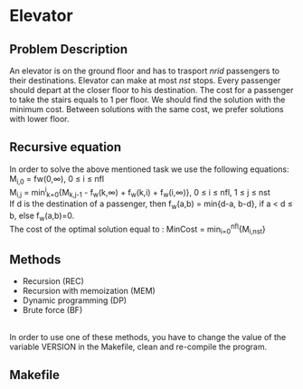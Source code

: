 # Elevator

## Problem Description
An elevator is on the ground floor and has to trasport *nrid* passengers to their destinations. Elevator can make at most *nst* stops. Every passenger should depart at the closer floor to his destination. The cost for a passenger to take the stairs equals to 1 per floor. We should find the solution with the minimum cost. Between solutions with the same cost, we prefer solutions with lower floor.

## Recursive equation
In order to solve the above mentioned task we use the following equations:<br/>
M<sub>i,0</sub> = fw(0,∞), 0 ≤ i ≤ nfl<br/>
M<sub>i,j</sub> = min<sup>i</sup><sub>k=0</sub>{M<sub>k,j-1</sub> - f<sub>w</sub>(k,∞) + f<sub>w</sub>(k,i) + f<sub>w</sub>(i,∞)}, 0 ≤ i ≤ nfl, 1 ≤ j ≤ nst<br/>
If d is the destination of a passenger, then f<sub>w</sub>(a,b) = min{d-a, b-d}, if a < d ≤ b, else f<sub>w</sub>(a,b)=0.<br/>
The cost of the optimal solution equal to : MinCost = min<sub>i=0</sub><sup>nfl</sup>{M<sub>i,nst</sub>}<br/>

## Methods
- Recursion (REC)
- Recursion with memoization (MEM)
- Dynamic programming (DP) 
- Brute force (BF)
<br/>
In order to use one of these methods, you have to change the value of the variable VERSION in the Makefile, clean and re-compile the program.

## Makefile
